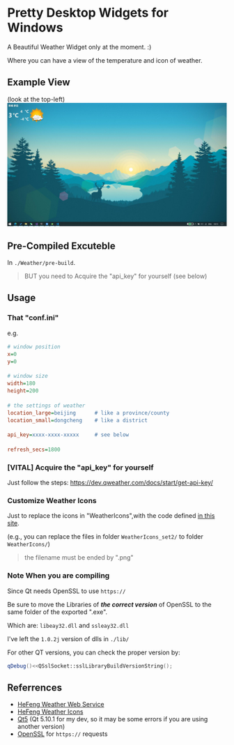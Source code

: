 # Pretty Desktop Widgets for Windows
A Beautiful Weather Widget only at the moment. :)

Where you can have a view of the temperature and icon of weather.

## Example View
(look at the top-left)
![](doc/DesktopWeather.jpg)

## Pre-Compiled Excuteble
In ```./Weather/pre-build```.
> BUT you need to Acquire the "api_key" for yourself (see below)

## Usage

### That "conf.ini"
e.g.
```ini
# window position
x=0
y=0

# window size
width=180
height=200

# the settings of weather
location_large=beijing      # like a province/county
location_small=dongcheng    # like a district

api_key=xxxx-xxxx-xxxxx     # see below

refresh_secs=1800
```


### [VITAL] Acquire the "api_key" for yourself

Just follow the steps: https://dev.qweather.com/docs/start/get-api-key/

### Customize Weather Icons
Just to replace the icons in "WeatherIcons",with the code defined [in this site](https://dev.qweather.com/docs/start/icons/).

(e.g., you can replace the files in folder ```WeatherIcons_set2/``` to folder ```WeatherIcons/```)

> the filename must be ended by ".png"

### Note When you are compiling

Since Qt needs OpenSSL to use ```https://```

Be sure to move the Libraries of ***the correct version*** of OpenSSL to the same folder of the exported ".exe".

Which are: ```libeay32.dll``` and ```ssleay32.dll```

I've left the ```1.0.2j``` version of dlls in ```./lib/```

For other QT versions, you can check the proper version by:

```c++
qDebug()<<QSslSocket::sslLibraryBuildVersionString();
```

## Referrences
- [HeFeng Weather Web Service](https://dev.qweather.com/)
- [HeFeng Weather Icons](https://github.com/qwd/WeatherIcon)
- [Qt5](https://www.qt.io/) (Qt 5.10.1 for my dev, so it may be some errors if you are using another version)
- [OpenSSL](https://www.openssl.org/) for ```https://``` requests 
